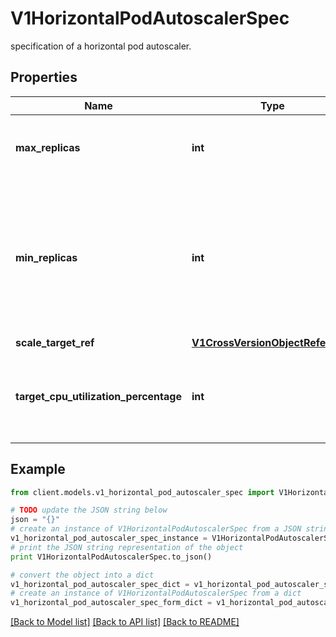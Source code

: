 # V1HorizontalPodAutoscalerSpec

specification of a horizontal pod autoscaler.

## Properties
Name | Type | Description | Notes
------------ | ------------- | ------------- | -------------
**max_replicas** | **int** | maxReplicas is the upper limit for the number of pods that can be set by the autoscaler; cannot be smaller than MinReplicas. | 
**min_replicas** | **int** | minReplicas is the lower limit for the number of replicas to which the autoscaler can scale down.  It defaults to 1 pod.  minReplicas is allowed to be 0 if the alpha feature gate HPAScaleToZero is enabled and at least one Object or External metric is configured.  Scaling is active as long as at least one metric value is available. | [optional] 
**scale_target_ref** | [**V1CrossVersionObjectReference**](V1CrossVersionObjectReference.md) |  | 
**target_cpu_utilization_percentage** | **int** | targetCPUUtilizationPercentage is the target average CPU utilization (represented as a percentage of requested CPU) over all the pods; if not specified the default autoscaling policy will be used. | [optional] 

## Example

```python
from client.models.v1_horizontal_pod_autoscaler_spec import V1HorizontalPodAutoscalerSpec

# TODO update the JSON string below
json = "{}"
# create an instance of V1HorizontalPodAutoscalerSpec from a JSON string
v1_horizontal_pod_autoscaler_spec_instance = V1HorizontalPodAutoscalerSpec.from_json(json)
# print the JSON string representation of the object
print V1HorizontalPodAutoscalerSpec.to_json()

# convert the object into a dict
v1_horizontal_pod_autoscaler_spec_dict = v1_horizontal_pod_autoscaler_spec_instance.to_dict()
# create an instance of V1HorizontalPodAutoscalerSpec from a dict
v1_horizontal_pod_autoscaler_spec_form_dict = v1_horizontal_pod_autoscaler_spec.from_dict(v1_horizontal_pod_autoscaler_spec_dict)
```
[[Back to Model list]](../README.md#documentation-for-models) [[Back to API list]](../README.md#documentation-for-api-endpoints) [[Back to README]](../README.md)


